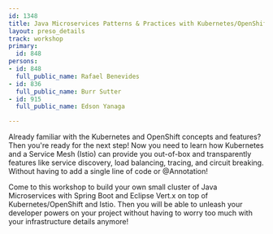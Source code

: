 ```yaml
---
id: 1348
title: Java Microservices Patterns & Practices with Kubernetes/OpenShift and Istio
layout: preso_details
track: workshop
primary:
  id: 848
persons:
- id: 848
  full_public_name: Rafael Benevides
- id: 836
  full_public_name: Burr Sutter
- id: 915
  full_public_name: Edson Yanaga

---
```

Already familiar with the Kubernetes and OpenShift concepts and features? Then you're ready for the next step! Now you need to learn how Kubernetes and a Service Mesh (Istio) can provide you out-of-box and transparently features like service discovery, load balancing, tracing, and circuit breaking. Without having to add a single line of code or @Annotation!

Come to this workshop to build your own small cluster of Java Microservices with Spring Boot and Eclipse Vert.x on top of Kubernetes/OpenShift and Istio. Then you will be able to unleash your developer powers on your project without having to worry too much with your infrastructure details anymore!
